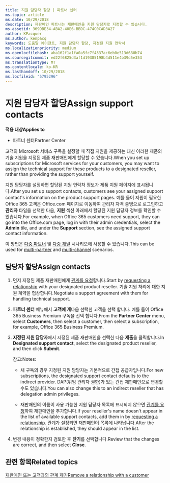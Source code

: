 ```yaml
---
title: 지원 담당자 할당 | 파트너 센터
ms.topic: article
ms.date: 10/29/2018
description: 재판매인 파트너는 재판매인을 지원 담당자로 지정할 수 있습니다.
ms.assetid: 369DBE34-ABA2-40E6-BBDC-474C0CAD3A27
author: KPacquer
ms.author: kenpacq
keywords: 도움말 에이전트, 지원 담당자 할당, 지정된 지원 연락처
ms.localizationpriority: medium
ms.openlocfilehash: aba162f1a1fa0a5fc7f4337ac6eb0e513d680b74
ms.sourcegitcommit: ed22f6825d3af1d19385198b4d511e4b39d5e353
ms.translationtype: MT
ms.contentlocale: ko-KR
ms.lasthandoff: 10/29/2018
ms.locfileid: "5795296"
---
```

# <a name="assign-support-contacts"></a><span data-ttu-id="95891-104">지원 담당자 할당</span><span class="sxs-lookup"><span data-stu-id="95891-104">Assign support contacts</span></span>

**<span data-ttu-id="95891-105">적용 대상</span><span class="sxs-lookup"><span data-stu-id="95891-105">Applies to</span></span>**

-  <span data-ttu-id="95891-106">파트너 센터</span><span class="sxs-lookup"><span data-stu-id="95891-106">Partner Center</span></span>

<span data-ttu-id="95891-107">고객의 Microsoft 서비스 구독을 설정할 때 직접 지원을 제공하는 대신 이러한 제품의 기술 지원을 지정된 제품 재판매인에게 할당할 수 있습니다.</span><span class="sxs-lookup"><span data-stu-id="95891-107">When you set up subscriptions for Microsoft services for your customers, you may want to assign the technical support for these products to a designated reseller, rather than providing the support yourself.</span></span>

<span data-ttu-id="95891-108">지원 담당자를 설정하면 할당된 지원 연락처 정보가 제품 지원 페이지에 표시됩니다.</span><span class="sxs-lookup"><span data-stu-id="95891-108">After you set up support contacts, customers see your assigned support contact's information on the product support pages.</span></span> <span data-ttu-id="95891-109">예를 들어 지원이 필요한 Office 365 고객은 Office.com 페이지로 이동하여 관리자 자격 증명으로 로그인하고 **관리자** 타일을 선택한 다음, **지원** 섹션 아래에서 할당된 지원 담당자 정보를 확인할 수 있습니다.</span><span class="sxs-lookup"><span data-stu-id="95891-109">For example, when Office 365 customers need support, they can go into the Office.com page, log in with their admin credentials, select the **Admin** tile, and under the **Support** section, see the assigned support contact information.</span></span>

<span data-ttu-id="95891-110">이 방법은 [다중 파트너](multipartner.md) 및 [다중 채널](multichannel.md) 시나리오에 사용할 수 있습니다.</span><span class="sxs-lookup"><span data-stu-id="95891-110">This can be used for [multi-partner](multipartner.md) and [multi-channel](multichannel.md) scenarios.</span></span> 

<a href="" id="assigncontacts"></a>
## <a name="assign-contacts"></a><span data-ttu-id="95891-111">담당자 할당</span><span class="sxs-lookup"><span data-stu-id="95891-111">Assign contacts</span></span>

1.  <span data-ttu-id="95891-112">먼저 지정된 제품 재판매인에게 [관계를 요청](request-a-relationship-with-a-customer.md)합니다.</span><span class="sxs-lookup"><span data-stu-id="95891-112">Start by [requesting a relationship](request-a-relationship-with-a-customer.md) with your designated product reseller.</span></span> <span data-ttu-id="95891-113">기술 지원 처리에 대한 지원 계약을 협상합니다.</span><span class="sxs-lookup"><span data-stu-id="95891-113">Negotiate a support agreement with them for handling technical support.</span></span>

2.  <span data-ttu-id="95891-114">**파트너 센터** 메뉴에서 **고객에 게**다음 선택한 고객을 선택 합니다. 예를 들어 Office 365 Business Premium 구독을 선택 합니다.</span><span class="sxs-lookup"><span data-stu-id="95891-114">From the **Partner Center** menu, select **Customers**, then select a customer, then select a subscription, for example, Office 365 Business Premium.</span></span>

3.  <span data-ttu-id="95891-115">**지정된 지원 담당자**에서 지정된 제품 재판매인을 선택한 다음 **제출**을 클릭합니다.</span><span class="sxs-lookup"><span data-stu-id="95891-115">In  **Designated support contact**, select the designated product reseller, and then click **Submit**.</span></span> 

    <span data-ttu-id="95891-116">참고:</span><span class="sxs-lookup"><span data-stu-id="95891-116">Notes:</span></span> 
    
    *  <span data-ttu-id="95891-117">새 구독의 경우 지정된 지원 담당자는 기본적으로 간접 공급자입니다.</span><span class="sxs-lookup"><span data-stu-id="95891-117">For new subscriptions, the designated support contact defaults to the indirect provider.</span></span> <span data-ttu-id="95891-118">DAP(위임 관리자 권한)가 있는 간접 재판매인으로 변경할 수도 있습니다.</span><span class="sxs-lookup"><span data-stu-id="95891-118">You can also change this to an indirect reseller that has delegation admin privileges.</span></span>
    
    *  <span data-ttu-id="95891-119">재판매인의 이름이 사용 가능한 지원 담당자 목록에 표시되지 않으면 [관계를 요청](request-a-relationship-with-a-customer.md)하여 재판매인을 추가합니다.</span><span class="sxs-lookup"><span data-stu-id="95891-119">If your reseller's name doesn't appear in the list of available support contacts, add them in by [requesting a relationship](request-a-relationship-with-a-customer.md).</span></span> <span data-ttu-id="95891-120">관계가 설정되면 재판매인이 목록에 나타납니다.</span><span class="sxs-lookup"><span data-stu-id="95891-120">After the relationship is established, they should appear in the list.</span></span>  

4.  <span data-ttu-id="95891-121">변경 내용이 정확한지 검토한 후 **닫기**를 선택합니다.</span><span class="sxs-lookup"><span data-stu-id="95891-121">Review that the changes are correct, and then select **Close**.</span></span>

## <a name="related-topics"></a><span data-ttu-id="95891-122">관련 항목</span><span class="sxs-lookup"><span data-stu-id="95891-122">Related topics</span></span>

[<span data-ttu-id="95891-123">재판매인 또는 고객과의 관계 제거</span><span class="sxs-lookup"><span data-stu-id="95891-123">Remove a relationship with a customer</span></span>](remove-a-relationship.md)